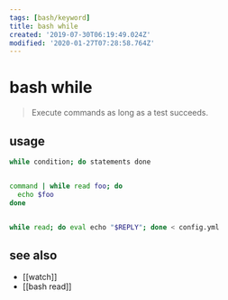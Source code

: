 ```yaml
---
tags: [bash/keyword]
title: bash while
created: '2019-07-30T06:19:49.024Z'
modified: '2020-01-27T07:28:58.764Z'
---
```


# bash while

> Execute commands as long as a test succeeds.

## usage
```sh
while condition; do statements done


command | while read foo; do
  echo $foo
done


while read; do eval echo "$REPLY"; done < config.yml
```

## see also
- [[watch]]
- [[bash read]]
